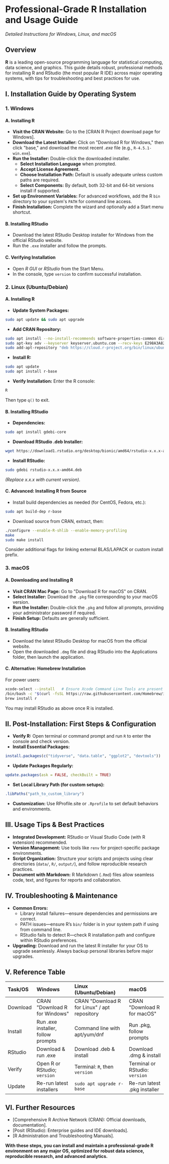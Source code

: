 # Professional-Grade R Installation and Usage Guide

*Detailed Instructions for Windows, Linux, and macOS*

## Overview

**R** is a leading open-source programming language for statistical computing, data science, and graphics. This guide details robust, professional methods for installing R and RStudio (the most popular R IDE) across major operating systems, with tips for troubleshooting and best practices for use.

## I. Installation Guide by Operating System

### 1. Windows

#### A. Installing R

- **Visit the CRAN Website:**
Go to the [CRAN R Project download page for Windows].
- **Download the Latest Installer:**
Click on "Download R for Windows," then click "base," and download the most recent *.exe* file (e.g., `R-4.5.1-win.exe`).
- **Run the Installer:**
Double-click the downloaded installer.
    - **Select Installation Language** when prompted.
    - **Accept License Agreement.**
    - **Choose Installation Path:** Default is usually adequate unless custom paths are required.
    - **Select Components:** By default, both 32-bit and 64-bit versions install if supported.
- **Set up Environment Variables:**
For advanced workflows, add the R `bin` directory to your system's `PATH` for command line access.
- **Finish Installation:**
Complete the wizard and optionally add a Start menu shortcut.


#### B. Installing RStudio

- Download the latest RStudio Desktop installer for Windows from the official RStudio website.
- Run the `.exe` installer and follow the prompts.


#### C. Verifying Installation

- Open *R GUI* or *RStudio* from the Start Menu.
- In the console, type `version` to confirm successful installation.


### 2. Linux (Ubuntu/Debian)

#### A. Installing R

- **Update System Packages:**

```bash
sudo apt update && sudo apt upgrade
```

- **Add CRAN Repository:**

```bash
sudo apt install --no-install-recommends software-properties-common dirmngr
sudo apt-key adv --keyserver keyserver.ubuntu.com --recv-keys E298A3A825C0D65DFD57CBB651716619E084DAB9
sudo add-apt-repository "deb https://cloud.r-project.org/bin/linux/ubuntu $(lsb_release -cs)-cran40/"
```

- **Install R:**

```bash
sudo apt update
sudo apt install r-base
```

- **Verify Installation:**
Enter the R console:

```bash
R
```

Then type `q()` to exit.


#### B. Installing RStudio

- **Dependencies:**

```bash
sudo apt install gdebi-core
```

- **Download RStudio .deb Installer:**

```bash
wget https://download1.rstudio.org/desktop/bionic/amd64/rstudio-x.x.x-amd64.deb
```

- **Install RStudio:**

```bash
sudo gdebi rstudio-x.x.x-amd64.deb
```

*(Replace x.x.x with current version)*.


#### C. Advanced: Installing R from Source

- Install build dependencies as needed (for CentOS, Fedora, etc.):

```bash
sudo apt build-dep r-base
```

- Download source from CRAN, extract, then:

```bash
./configure --enable-R-shlib --enable-memory-profiling
make
sudo make install
```

Consider additional flags for linking external BLAS/LAPACK or custom install prefix.


### 3. macOS

#### A. Downloading and Installing R

- **Visit CRAN Mac Page:**
Go to "Download R for macOS" on CRAN.
- **Select Installer:**
Download the `.pkg` file corresponding to your macOS version.
- **Run the Installer:**
Double-click the `.pkg` and follow all prompts, providing your administrator password if required.
- **Finish Setup:**
Defaults are generally sufficient.


#### B. Installing RStudio

- Download the latest RStudio Desktop for macOS from the official website.
- Open the downloaded `.dmg` file and drag RStudio into the Applications folder, then launch the application.


#### C. Alternative: Homebrew Installation

For power users:

```bash
xcode-select --install   # Ensure Xcode Command Line Tools are present
/bin/bash -c "$(curl -fsSL https://raw.githubusercontent.com/Homebrew/install/HEAD/install.sh)"
brew install r
```

You may install RStudio as above once R is installed.

## II. Post-Installation: First Steps \& Configuration

- **Verify R:** Open terminal or command prompt and run `R` to enter the console and check version.
- **Install Essential Packages:**

```r
install.packages(c("tidyverse", "data.table", "ggplot2", "devtools"))
```

- **Update Packages Regularly:**

```r
update.packages(ask = FALSE, checkBuilt = TRUE)
```

- **Set Local Library Path (for custom setups):**

```r
.libPaths("path_to_custom_library")
```

- **Customization:**
Use RProfile.site or `.Rprofile` to set default behaviors and environments.


## III. Usage Tips \& Best Practices

- **Integrated Development:**
RStudio or Visual Studio Code (with R extension) recommended.
- **Version Management:**
Use tools like `renv` for project-specific package environments.
- **Script Organization:**
Structure your scripts and projects using clear directories (`data/`, `R/`, `output/`), and follow reproducible research practices.
- **Document with Markdown:**
R Markdown (`.Rmd`) files allow seamless code, text, and figures for reports and collaboration.


## IV. Troubleshooting \& Maintenance

- **Common Errors:**
    - Library install failures—ensure dependencies and permissions are correct.
    - PATH issues—ensure R’s `bin/` folder is in your system path if using from command line.
    - RStudio fails to detect R—check R installation path and configure within RStudio preferences.
- **Upgrading:**
Download and run the latest R installer for your OS to upgrade seamlessly. Always backup personal libraries before major upgrades.


## V. Reference Table

| Task/OS | Windows | Linux (Ubuntu/Debian) | macOS |
| :-- | :-- | :-- | :-- |
| Download | CRAN "Download R for Windows" | CRAN "Download R for Linux" / apt repository | CRAN "Download R for macOS" |
| Install | Run .exe installer, follow prompts | Command line with apt/yum/dnf | Run .pkg, follow prompts |
| RStudio | Download \& run .exe | Download .deb \& install | Download .dmg \& install |
| Verify | Open R or RStudio; `version` | Terminal: `R`, then `version` | Terminal or RStudio: `version` |
| Update | Re-run latest installers | `sudo apt upgrade r-base` | Re-run latest .pkg installer |

## VI. Further Resources

- [Comprehensive R Archive Network (CRAN): Official downloads, documentation].
- [Posit (RStudio): Enterprise guides and IDE downloads].
- [R Administration and Troubleshooting Manuals].

**With these steps, you can install and maintain a professional-grade R environment on any major OS, optimized for robust data science, reproducible research, and advanced analytics.**
